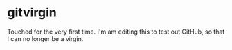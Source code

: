 # gitvirgin
Touched for the very first time.
I'm am editing this to test out GitHub, so that I can no longer be a virgin.
